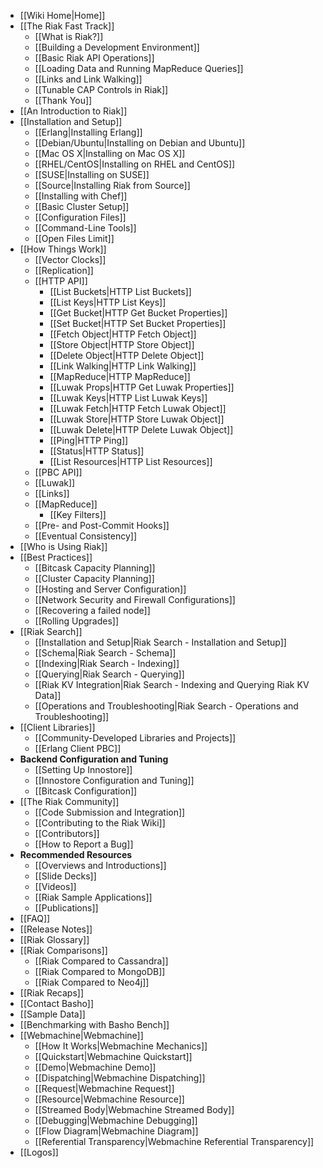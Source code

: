 * [[Wiki Home|Home]]
* [[The Riak Fast Track]]
  * [[What is Riak?]]
  * [[Building a Development Environment]]
  * [[Basic Riak API Operations]]
  * [[Loading Data and Running MapReduce Queries]]
  * [[Links and Link Walking]]
  * [[Tunable CAP Controls in Riak]]
  * [[Thank You]]
* [[An Introduction to Riak]]
* [[Installation and Setup]]
  * [[Erlang|Installing Erlang]]
  * [[Debian/Ubuntu|Installing on Debian and Ubuntu]]
  * [[Mac OS X|Installing on Mac OS X]]
  * [[RHEL/CentOS|Installing on RHEL and CentOS]]
  * [[SUSE|Installing on SUSE]]
  * [[Source|Installing Riak from Source]]
  * [[Installing with Chef]]
  * [[Basic Cluster Setup]]
  * [[Configuration Files]]
  * [[Command-Line Tools]]
  * [[Open Files Limit]]
* [[How Things Work]]
  * [[Vector Clocks]]
  * [[Replication]]
  * [[HTTP API]]
    * [[List Buckets|HTTP List Buckets]]
    * [[List Keys|HTTP List Keys]]
    * [[Get Bucket|HTTP Get Bucket Properties]]
    * [[Set Bucket|HTTP Set Bucket Properties]]
    * [[Fetch Object|HTTP Fetch Object]]
    * [[Store Object|HTTP Store Object]]
    * [[Delete Object|HTTP Delete Object]]
    * [[Link Walking|HTTP Link Walking]]
    * [[MapReduce|HTTP MapReduce]]
    * [[Luwak Props|HTTP Get Luwak Properties]]
    * [[Luwak Keys|HTTP List Luwak Keys]]
    * [[Luwak Fetch|HTTP Fetch Luwak Object]]
    * [[Luwak Store|HTTP Store Luwak Object]]
    * [[Luwak Delete|HTTP Delete Luwak Object]]
    * [[Ping|HTTP Ping]]
    * [[Status|HTTP Status]]
    * [[List Resources|HTTP List Resources]]
  * [[PBC API]]
  * [[Luwak]]
  * [[Links]]
  * [[MapReduce]]
    * [[Key Filters]]
  * [[Pre- and Post-Commit Hooks]]
  * [[Eventual Consistency]]
* [[Who is Using Riak]]
* [[Best Practices]]
  * [[Bitcask Capacity Planning]]
  * [[Cluster Capacity Planning]]
  * [[Hosting and Server Configuration]]
  * [[Network Security and Firewall Configurations]]
  * [[Recovering a failed node]]
  * [[Rolling Upgrades]]
* [[Riak Search]]
  * [[Installation and Setup|Riak Search - Installation and Setup]]
  * [[Schema|Riak Search - Schema]]
  * [[Indexing|Riak Search - Indexing]]
  * [[Querying|Riak Search - Querying]]
  * [[Riak KV Integration|Riak Search - Indexing and Querying Riak KV Data]]
  * [[Operations and Troubleshooting|Riak Search - Operations and Troubleshooting]]
* [[Client Libraries]]
  * [[Community-Developed Libraries and Projects]]
  * [[Erlang Client PBC]]
* **Backend Configuration and Tuning**
  * [[Setting Up Innostore]]
  * [[Innostore Configuration and Tuning]]
  * [[Bitcask Configuration]]
* [[The Riak Community]]
  * [[Code Submission and Integration]]
  * [[Contributing to the Riak Wiki]]
  * [[Contributors]]
  * [[How to Report a Bug]]
* **Recommended Resources**
  * [[Overviews and Introductions]]
  * [[Slide Decks]]
  * [[Videos]]
  * [[Riak Sample Applications]]
  * [[Publications]]
* [[FAQ]]
* [[Release Notes]]
* [[Riak Glossary]]
* [[Riak Comparisons]]
  * [[Riak Compared to Cassandra]]
  * [[Riak Compared to MongoDB]]
  * [[Riak Compared to Neo4j]]
* [[Riak Recaps]]
* [[Contact Basho]]
* [[Sample Data]]
* [[Benchmarking with Basho Bench]]
* [[Webmachine|Webmachine]]
  * [[How It Works|Webmachine Mechanics]]
  * [[Quickstart|Webmachine Quickstart]]
  * [[Demo|Webmachine Demo]]
  * [[Dispatching|Webmachine Dispatching]]
  * [[Request|Webmachine Request]]
  * [[Resource|Webmachine Resource]]
  * [[Streamed Body|Webmachine Streamed Body]]
  * [[Debugging|Webmachine Debugging]]
  * [[Flow Diagram|Webmachine Diagram]]
  * [[Referential Transparency|Webmachine Referential Transparency]]
* [[Logos]]
